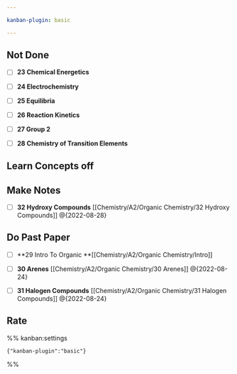 ```yaml
---

kanban-plugin: basic

---
```


## Not Done

- [ ] **23 Chemical Energetics**
- [ ] **24 Electrochemistry**
- [ ] **25 Equilibria**
- [ ] **26 Reaction Kinetics**
- [ ] **27 Group 2**
- [ ] **28 Chemistry of Transition Elements**


## Learn Concepts off



## Make Notes

- [ ] **32 Hydroxy Compounds** [[Chemistry/A2/Organic Chemistry/32 Hydroxy Compounds]] @{2022-08-28}


## Do Past Paper

- [ ] **29 Intro To Organic **[[Chemistry/A2/Organic Chemistry/Intro]]
- [ ] **30 Arenes** [[Chemistry/A2/Organic Chemistry/30 Arenes]] @{2022-08-24}
- [ ] **31 Halogen Compounds** [[Chemistry/A2/Organic Chemistry/31 Halogen Compounds]] @{2022-08-24}


## Rate





%% kanban:settings
```
{"kanban-plugin":"basic"}
```
%%
